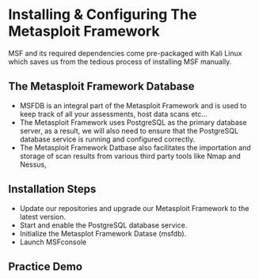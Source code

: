 # Installing & Configuring The Metasploit Framework

MSF and its required dependencies come pre-packaged with Kali Linux which saves us from the tedious process of installing MSF manually.

## The Metasploit Framework Database

* MSFDB is an integral part of the Metasploit Framework and is used to keep track of all your assessments, host data scans etc...
* The Metasploit Framework uses PostgreSQL as the primary database server, as a result, we will also need to ensure that the  PostgreSQL database service is running and configured correctly.
* The Metasploit Framework Datbase also facilitates the importation and storage of scan results from various third party tools like Nmap and Nessus,

## Installation Steps

* Update our repositories and upgrade our Metasploit Framework to the latest version.
* Start and enable the PostgreSQL database service.
* Initialize the Metasplot Framework Datase (msfdb).
* Launch MSFconsole

## Practice Demo





















































